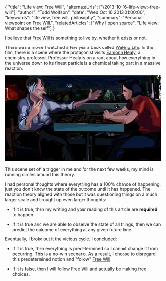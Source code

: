 {
  "title": "Life view: Free Will",
  "alternateUrls": ["/2013-10-16-life-view:-free-will"],
  "author": "Todd Wolfson",
  "date": "Wed Oct 16 2013 01:00:00",
  "keywords": "life view, free will, philosophy",
  "summary": "Personal viewpoint on [Free Will](http://en.wikipedia.org/wiki/Free_will).",
  "relatedArticles": ["Why I open source", "Life view: What shapes the self"]
}

I believe that [Free Will][] is something to live by, whether it exists or not.

[Free Will]: http://en.wikipedia.org/wiki/Free_will

There was a movie I watched a few years back called [Waking Life][]. In the film, there is a scene where the protagonist visits [Eamonn Healy][], a chemistry professor. Professor Healy is on a rant about how everything in the universe down to its finest particle is a chemical taking part in a massive reaction.

[Waking Life]: http://www.imdb.com/title/tt0243017/
[Eamonn Healy]: http://en.wikipedia.org/wiki/Eamonn_Healy

![Eamonn Healy in Waking Life](/public/images/articles/free-will.jpg)

This scene set off a trigger in me and for the next few weeks, my mind is running circles around this theory.

I had personal thoughts where everything has a 100% chance of happening, just you don't know the state of the outcome until it has happened. The reaction theory aligned with those but it was questioning things on a much larger scale and brought up even larger thoughts:

- If it is true, then my writing and your reading of this article are **required** to happen.

- If it is true and we are able to observe the state of all things, then we can predict the outcome of everything at any given future time.

Eventually, I broke out it the vicious cycle. I concluded:

- If it is true, then everything is predetermined so I cannot change it from occurring. This is a no-win scenario. As a result, I choose to disregard this predetermined notion and "follow" [Free Will][].

- If it is false, then I will follow [Free Will][] and actually be making free choices.
